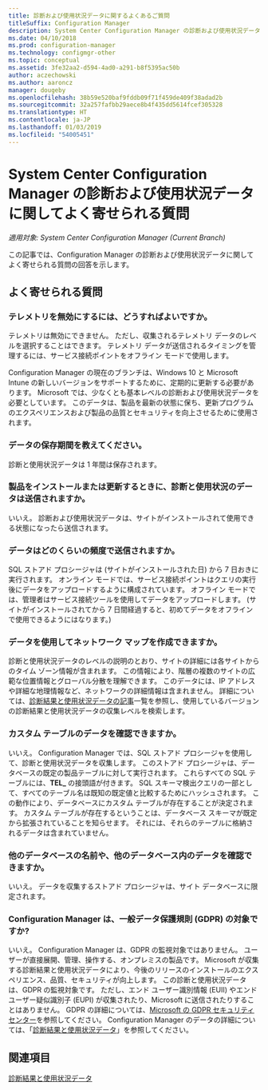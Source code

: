```yaml
---
title: 診断および使用状況データに関するよくあるご質問
titleSuffix: Configuration Manager
description: System Center Configuration Manager の診断および使用状況データに関してよく寄せられる質問を説明します。
ms.date: 04/10/2018
ms.prod: configuration-manager
ms.technology: configmgr-other
ms.topic: conceptual
ms.assetid: 3fe32aa2-d594-4ad0-a291-b8f5395ac50b
author: aczechowski
ms.author: aaroncz
manager: dougeby
ms.openlocfilehash: 38b59e520baf9fddb09f71f459de409f38adad2b
ms.sourcegitcommit: 32a257fafbb29aece8b4f435dd5614fcef305328
ms.translationtype: HT
ms.contentlocale: ja-JP
ms.lasthandoff: 01/03/2019
ms.locfileid: "54005451"
---
```

# <a name="frequently-asked-questions-about-diagnostics-and-usage-data-for-system-center-configuration-manager"></a>System Center Configuration Manager の診断および使用状況データに関してよく寄せられる質問

*適用対象: System Center Configuration Manager (Current Branch)*

この記事では、Configuration Manager の診断および使用状況データに関してよく寄せられる質問の回答を示します。

## <a name="faqs"></a>よく寄せられる質問

###  <a name="bkmk_off"></a> テレメトリを無効にするには、どうすればよいですか。  
テレメトリは無効にできません。 ただし、収集されるテレメトリ データのレベルを選択することはできます。 テレメトリ データが送信されるタイミングを管理するには、サービス接続ポイントをオフライン モードで使用します。

Configuration Manager の現在のブランチは、Windows 10 と Microsoft Intune の新しいバージョンをサポートするために、定期的に更新する必要があります。 Microsoft では、少なくとも基本レベルの診断および使用状況データを必要としています。 このデータは、製品を最新の状態に保ち、更新プログラムのエクスペリエンスおよび製品の品質とセキュリティを向上させるために使用されます。

###  <a name="bkmk_retention"></a> データの保存期間を教えてください。  
 診断と使用状況データは 1 年間は保存されます。  

###  <a name="bkmk_update"></a> 製品をインストールまたは更新するときに、診断と使用状況のデータは送信されますか。  
 いいえ。 診断および使用状況データは、サイトがインストールされて使用できる状態になったら送信されます。  

###  <a name="bkmk_frequency"></a> データはどのくらいの頻度で送信されますか。  
 SQL ストアド プロシージャは (サイトがインストールされた日) から 7 日おきに実行されます。 オンライン モードでは、サービス接続ポイントはクエリの実行後にデータをアップロードするように構成されています。 オフライン モードでは、管理者はサービス接続ツールを使用してデータをアップロードします。 (サイトがインストールされてから 7 日間経過すると、初めてデータをオフラインで使用できるようにはなります。)  

###  <a name="bkmk_network"></a> データを使用してネットワーク マップを作成できますか。  
 診断と使用状況データのレベルの説明のとおり、サイトの詳細には各サイトからのタイム ゾーン情報が含まれます。 この情報により、階層の複数のサイトの広範な位置情報とグローバル分散を理解できます。 このデータには、IP アドレスや詳細な地理情報など、ネットワークの詳細情報は含まれません。 詳細については、[診断結果と使用状況データの記事](/sccm/core/plan-design/diagnostics/diagnostics-and-usage-data#articles)一覧を参照し、使用しているバージョンの診断結果と使用状況データの収集レベルを検索します。


###  <a name="bkmk_tables"></a> カスタム テーブルのデータを確認できますか。  
 いいえ。 Configuration Manager では、SQL ストアド プロシージャを使用して、診断と使用状況データを収集します。 このストアド プロシージャは、データベースの既定の製品テーブルに対して実行されます。 これらすべての SQL テーブルには、**TEL_** の接頭語が付きます。 SQL スキーマ検出クエリの一部として、すべてのテーブル名は既知の既定値と比較するためにハッシュされます。 この動作により、データベースにカスタム テーブルが存在することが決定されます。 カスタム テーブルが存在するということは、データベース スキーマが既定から拡張されていることを知らせます。 それには、それらのテーブルに格納されるデータは含まれていません。  

###  <a name="bkmk_databases"></a> 他のデータベースの名前や、他のデータベース内のデータを確認できますか。 
 いいえ。 データを収集するストアド プロシージャは、サイト データベースに限定されます。  

### <a name="bkmk_gdpr"></a> Configuration Manager は、一般データ保護規則 (GDPR) の対象ですか?
 いいえ。 Configuration Manager は、GDPR の監視対象ではありません。 ユーザーが直接展開、管理、操作する、オンプレミスの製品です。 Microsoft が収集する診断結果と使用状況データにより、今後のリリースのインストールのエクスペリエンス、品質、セキュリティが向上します。 この診断と使用状況データは、GDPR の監視対象です。 ただし、エンド ユーザー識別情報 (EUII) やエンドユーザー疑似識別子 (EUPI) が収集されたり、Microsoft に送信されたりすることはありません。 GDPR の詳細については、[Microsoft の GDPR セキュリティ センター](https://microsoft.com/gdpr)を参照してください。 Configuration Manager のデータの詳細については、「[診断結果と使用状況データ](/sccm/core/plan-design/diagnostics/diagnostics-and-usage-data)」を参照してください。


## <a name="see-also"></a>関連項目  
 [診断結果と使用状況データ](/sccm/core/plan-design/diagnostics/diagnostics-and-usage-data)
